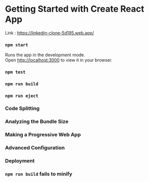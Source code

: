 # Getting Started with Create React App

Link : https://linkedin-clone-5d195.web.app/

### `npm start`

Runs the app in the development mode.\
Open [http://localhost:3000](http://localhost:3000) to view it in your browser.

### `npm test`



### `npm run build`



### `npm run eject`




### Code Splitting



### Analyzing the Bundle Size


### Making a Progressive Web App



### Advanced Configuration


### Deployment



### `npm run build` fails to minify


